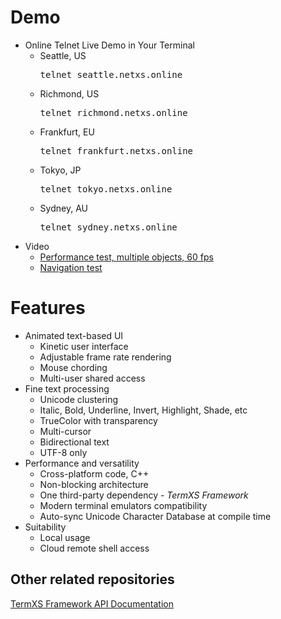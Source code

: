 # Demo
- Online Telnet Live Demo in Your Terminal
  - Seattle, US
      <pre>telnet seattle.netxs.online</pre>
  - Richmond, US
      <pre>telnet richmond.netxs.online</pre>
  - Frankfurt, EU
      <pre>telnet frankfurt.netxs.online</pre>
  - Tokyo, JP
      <pre>telnet tokyo.netxs.online</pre>
  - Sydney, AU
      <pre>telnet sydney.netxs.online</pre>
- Video
  - [Performance test, multiple objects, 60 fps](https://youtu.be/mQVOlCJZZ4w)
  - [Navigation test](https://youtu.be/5h1fJ-es8kQ)

# Features
- Animated text-based UI
  - Kinetic user interface
  - Adjustable frame rate rendering
  - Mouse chording
  - Multi-user shared access
- Fine text processing
  - Unicode clustering
  - Italic, Bold, Underline, Invert, Highlight, Shade, etc
  - TrueColor with transparency
  - Multi-cursor
  - Bidirectional text
  - UTF-8 only
- Performance and versatility  
  - Cross-platform code, C++
  - Non-blocking architecture
  - One third-party dependency - _TermXS Framework_
  - Modern terminal emulators compatibility
  - Auto-sync Unicode Character Database at compile time
- Suitability
  - Local usage
  - Cloud remote shell access

## Other related repositories
[TermXS Framework API Documentation](https://github.com/netxs-group/TermXS-Docs)
